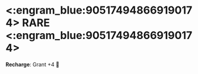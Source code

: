 # <:engram_blue:905174948669190174> RARE <:engram_blue:905174948669190174>

**Recharge**: Grant +4 🔷